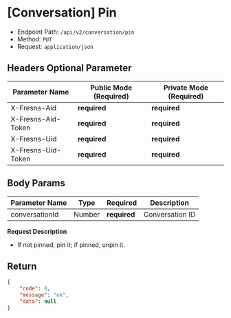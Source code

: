# [Conversation] Pin

- Endpoint Path: `/api/v2/conversation/pin`
- Method: `PUT`
- Request: `application/json`

## Headers Optional Parameter

| Parameter Name | Public Mode (Required) | Private Mode (Required) |
| --- | --- | --- |
| X-Fresns-Aid | **required** | **required** |
| X-Fresns-Aid-Token | **required** | **required** |
| X-Fresns-Uid | **required** | **required** |
| X-Fresns-Uid-Token | **required** | **required** |

## Body Params

| Parameter Name | Type | Required | Description |
| --- | --- | --- | --- |
| conversationId | Number | **required** | Conversation ID |

**Request Description**

- If not pinned, pin it; if pinned, unpin it.

## Return

```json
{
    "code": 0,
    "message": "ok",
    "data": null
}
```
